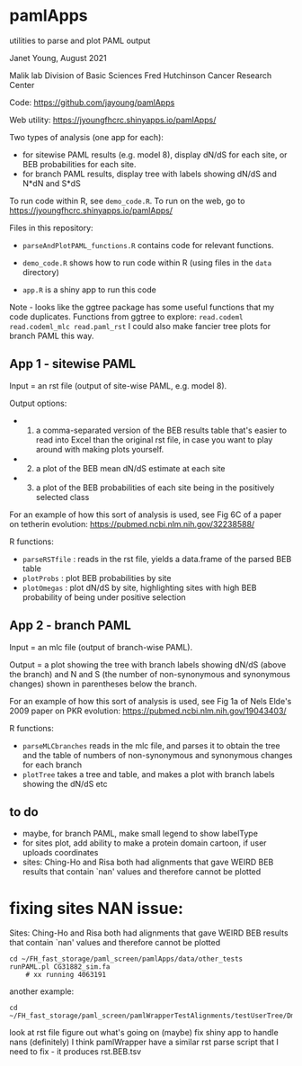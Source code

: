 # pamlApps
utilities to parse and plot PAML output

Janet Young, August 2021

Malik lab
Division of Basic Sciences
Fred Hutchinson Cancer Research Center


Code: https://github.com/jayoung/pamlApps

Web utility: https://jyoungfhcrc.shinyapps.io/pamlApps/

Two types of analysis (one app for each):
- for sitewise PAML results (e.g. model 8), display dN/dS for each site, or BEB probabilities for each site.
- for branch PAML results, display tree with labels showing dN/dS and N\*dN and S\*dS


To run code within R, see `demo_code.R`.  To run on the web, go to https://jyoungfhcrc.shinyapps.io/pamlApps/



Files in this repository: 
- `parseAndPlotPAML_functions.R` contains code for relevant functions.

- `demo_code.R` shows how to run code within R (using files in the `data` directory)

- `app.R` is a shiny app to run this code


Note - looks like the ggtree package has some useful functions that my code duplicates. Functions from ggtree to explore: `read.codeml read.codeml_mlc read.paml_rst`
I could also make fancier tree plots for branch PAML this way.

## App 1 - sitewise PAML

Input = an rst file (output of site-wise PAML, e.g. model 8).

Output options:  
- 1. a comma-separated version of the BEB results table that's easier to read into Excel than the original rst file, in case you want to play around with making plots yourself.
- 2. a plot of the BEB mean dN/dS estimate at each site
- 3. a plot of the BEB probabilities of each site being in the positively selected class

For an example of how this sort of analysis is used, see Fig 6C of a paper on tetherin evolution: https://pubmed.ncbi.nlm.nih.gov/32238588/


R functions:
- `parseRSTfile` : reads in the rst file, yields a data.frame of the parsed BEB table
- `plotProbs` : plot BEB probabilities by site
- `plotOmegas` : plot dN/dS by site, highlighting sites with high BEB probability of being under positive selection


## App 2 - branch PAML

Input = an mlc file (output of branch-wise PAML).

Output = a plot showing the tree with branch labels showing dN/dS (above the branch) and N and S (the number of non-synonymous and synonymous changes) shown in parentheses below the branch. 

For an example of how this sort of analysis is used, see Fig 1a of Nels Elde's 2009 paper on PKR evolution: https://pubmed.ncbi.nlm.nih.gov/19043403/


R functions:
- `parseMLCbranches` reads in the mlc file, and parses it to obtain the tree and the table of numbers of non-synonymous and synonymous changes for each branch
- `plotTree` takes a tree and table, and makes a plot with branch labels showing the dN/dS etc 


## to do
- maybe, for branch PAML, make small legend to show labelType
- for sites plot, add ability to make a protein domain cartoon, if user uploads coordinates
- sites:  Ching-Ho and Risa both had alignments that gave WEIRD BEB results that contain `nan' values and therefore cannot be plotted


# fixing sites NAN issue:

Sites:  Ching-Ho and Risa both had alignments that gave WEIRD BEB results that contain `nan' values and therefore cannot be plotted

```
cd ~/FH_fast_storage/paml_screen/pamlApps/data/other_tests
runPAML.pl CG31882_sim.fa 
    # xx running 4063191
```

another example:
```
cd ~/FH_fast_storage/paml_screen/pamlWrapperTestAlignments/testUserTree/Dmel_22_aln.fasta_phymlAndPAML
```

look at rst file
figure out what's going on (maybe)
fix shiny app to handle nans (definitely)
I think pamlWrapper have a similar rst parse script that I need to fix - it produces rst.BEB.tsv
